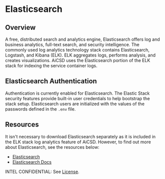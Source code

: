 # Elasticsearch

## Overview
A free, distributed search and analytics engine, Elasticsearch offers log and business analytics, full-text search, and security intelligence. The commonly used log analytics technology stack contains Elasticsearch, Logstash, and Kibana (ELK). ELK aggregates logs, performs analysis, and creates visualizations. AiCSD uses the Elasticsearch portion of the ELK stack for indexing the service container logs.

## Elasticsearch Authentication
Authentication is currently enabled for Elasticsearch. The Elastic Stack security features provide built-in user credentials to help bootstrap the stack setup. Elasticsearch users are initialized with the values of the passwords defined in the `.env` file.

## Resources

It isn't necessary to download Elasticsearch separately as it is included in the ELK stack log analytics feature of AiCSD. However, to find out more about Elasticsearch, see the resources below:

- [Elasticsearch](https://www.elastic.co/)
- [Elasticsearch Docs](https://www.elastic.co/guide/en/elasticsearch/reference/current/index.html)


INTEL CONFIDENTIAL: See [License](../LICENSE.md).